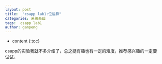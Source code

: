 ```yaml
---
layout: post
title:  "csapp lab1:位运算"
categories: 系统基础
tags:  csapp lab1
author: ganpeng
---
```


* content
{:toc}


csapp的实验我就不多介绍了，总之挺有趣也有一定的难度，推荐感兴趣的一定要试试。
